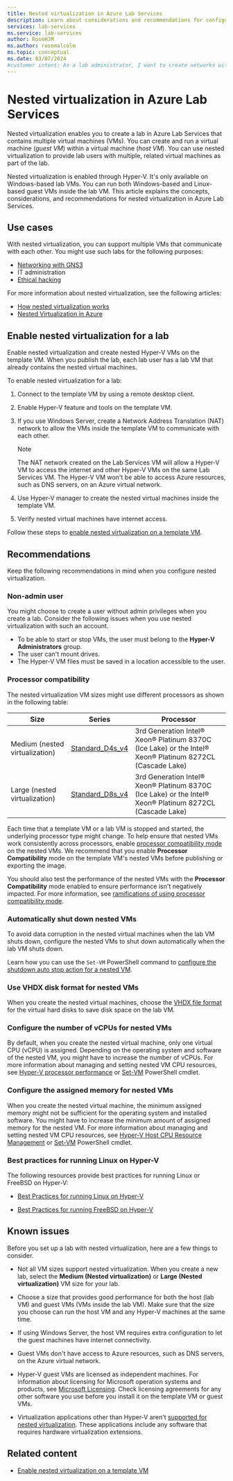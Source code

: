 ```yaml
---
title: Nested virtualization in Azure Lab Services
description: Learn about considerations and recommendations for configuring nested virtualization in Azure Lab Services.
services: lab-services
ms.service: lab-services
author: RoseHJM
ms.author: rosemalcolm
ms.topic: conceptual
ms.date: 03/07/2024
#customer intent: As a lab administrator, I want to create networks within a virtual lab in order to cover scenarios where multiple virtual machines interact within or across networks.
---
```


# Nested virtualization in Azure Lab Services

Nested virtualization enables you to create a lab in Azure Lab Services that contains multiple virtual machines (VMs). You can create and run a virtual machine (*guest VM*) within a virtual machine (*host VM*). You can use nested virtualization to provide lab users with multiple, related virtual machines as part of the lab.

Nested virtualization is enabled through Hyper-V. It's only available on Windows-based lab VMs. You can run both Windows-based and Linux-based guest VMs inside the lab VM. This article explains the concepts, considerations, and recommendations for nested virtualization in Azure Lab Services.

## Use cases

With nested virtualization, you can support multiple VMs that communicate with each other. You might use such labs for the following purposes:

- [Networking with GNS3](./class-type-networking-gns3.md)
- IT administration
- [Ethical hacking](./class-type-ethical-hacking.md)

For more information about nested virtualization, see the following articles:

- [How nested virtualization works](/virtualization/hyper-v-on-windows/user-guide/nested-virtualization#how-nested-virtualization-works)
- [Nested Virtualization in Azure](https://azure.microsoft.com/blog/nested-virtualization-in-azure/)

## Enable nested virtualization for a lab

Enable nested virtualization and create nested Hyper-V VMs on the template VM. When you publish the lab, each lab user has a lab VM that already contains the nested virtual machines.

To enable nested virtualization for a lab:

1. Connect to the template VM by using a remote desktop client.
1. Enable Hyper-V feature and tools on the template VM.
1. If you use Windows Server, create a Network Address Translation (NAT) network to allow the VMs inside the template VM to communicate with each other.

    > [!NOTE]
    > The NAT network created on the Lab Services VM will allow a Hyper-V VM to access the internet and other Hyper-V VMs on the same Lab Services VM. The Hyper-V VM won't be able to access Azure resources, such as DNS servers, on an Azure virtual network.

1. Use Hyper-V manager to create the nested virtual machines inside the template VM.  
1. Verify nested virtual machines have internet access.

Follow these steps to [enable nested virtualization on a template VM](./how-to-enable-nested-virtualization-template-vm-using-script.md).

## Recommendations

Keep the following recommendations in mind when you configure nested virtualization.

### Non-admin user

You might choose to create a user without admin privileges when you create a lab. Consider the following issues when you use nested virtualization with such an account.

- To be able to start or stop VMs, the user must belong to the **Hyper-V Administrators** group.
- The user can't mount drives.
- The Hyper-V VM files must be saved in a location accessible to the user.

### Processor compatibility

The nested virtualization VM sizes might use different processors as shown in the following table:

| Size | Series | Processor |
| ---- | ----- |  ----- |
| Medium (nested virtualization) | [Standard_D4s_v4](/azure/virtual-machines/dv4-dsv4-series) |  3rd Generation Intel® Xeon® Platinum 8370C (Ice Lake) or the Intel® Xeon® Platinum 8272CL (Cascade Lake) |
| Large (nested virtualization) | [Standard_D8s_v4](/azure/virtual-machines/dv4-dsv4-series) | 3rd Generation Intel® Xeon® Platinum 8370C (Ice Lake) or the Intel® Xeon® Platinum 8272CL (Cascade Lake) |

Each time that a template VM or a lab VM is stopped and started, the underlying processor type might change. To help ensure that nested VMs work consistently across processors, enable [processor compatibility mode](/windows-server/virtualization/hyper-v/manage/processor-compatibility-mode-hyper-v) on the nested VMs. We recommend that you enable **Processor Compatibility** mode on the template VM's nested VMs before publishing or exporting the image.

You should also test the performance of the nested VMs with the **Processor Compatibility** mode enabled to ensure performance isn't negatively impacted. For more information, see [ramifications of using processor compatibility mode](/windows-server/virtualization/hyper-v/manage/processor-compatibility-mode-hyper-v#ramifications-of-using-processor-compatibility-mode).

### Automatically shut down nested VMs

To avoid data corruption in the nested virtual machines when the lab VM shuts down, configure the nested VMs to shut down automatically when the lab VM shuts down.

Learn how you can use the `Set-VM` PowerShell command to [configure the shutdown auto stop action for a nested VM](/powershell/module/hyper-v/set-vm#example-1).

### Use VHDX disk format for nested VMs

When you create the nested virtual machines, choose the [VHDX file format](/openspecs/windows_protocols/ms-vhdx/83f6b700-6216-40f0-aa99-9fcb421206e2) for the virtual hard disks to save disk space on the lab VM.

### Configure the number of vCPUs for nested VMs

By default, when you create the nested virtual machine, only one virtual CPU (vCPU) is assigned. Depending on the operating system and software of the nested VM, you might have to increase the number of vCPUs. For more information about managing and setting nested VM CPU resources, see [Hyper-V processor performance](/windows-server/administration/performance-tuning/role/hyper-v-server/processor-performance) or [Set-VM](/powershell/module/hyper-v/set-vm) PowerShell cmdlet.

### Configure the assigned memory for nested VMs

When you create the nested virtual machine, the minimum assigned memory might not be sufficient for the operating system and installed software. You might have to increase the minimum amount of assigned memory for the nested VM. For more information about managing and setting nested VM CPU resources, see [Hyper-V Host CPU Resource Management](/windows-server/virtualization/hyper-v/manage/manage-hyper-v-minroot-2016) or [Set-VM](/powershell/module/hyper-v/set-vm) PowerShell cmdlet.

### Best practices for running Linux on Hyper-V

The following resources provide best practices for running Linux or FreeBSD on Hyper-V:

- [Best Practices for running Linux on Hyper-V](/windows-server/virtualization/hyper-v/best-practices-for-running-linux-on-hyper-v)

- [Best Practices for running FreeBSD on Hyper-V](/windows-server/virtualization/hyper-v/best-practices-for-running-freebsd-on-hyper-v)

## Known issues

Before you set up a lab with nested virtualization, here are a few things to consider.

- Not all VM sizes support nested virtualization. When you create a new lab, select the **Medium (Nested virtualization)** or **Large (Nested virtualization)** VM size for your lab.

- Choose a size that provides good performance for both the host (lab VM) and guest VMs (VMs inside the lab VM). Make sure that the size you choose can run the host VM and any Hyper-V machines at the same time.

- If using Windows Server, the host VM requires extra configuration to let the guest machines have internet connectivity.

- Guest VMs don't have access to Azure resources, such as DNS servers, on the Azure virtual network.

- Hyper-V guest VMs are licensed as independent machines. For information about licensing for Microsoft operation systems and products, see [Microsoft Licensing](https://www.microsoft.com/licensing/default). Check licensing agreements for any other software you use before you install it on the template VM or guest VMs.

- Virtualization applications other than Hyper-V aren't [supported for nested virtualization](/virtualization/hyper-v-on-windows/user-guide/nested-virtualization#3rd-party-virtualization-apps). These applications include any software that requires hardware virtualization extensions.

## Related content

- [Enable nested virtualization on a template VM](./how-to-enable-nested-virtualization-template-vm-using-script.md)
